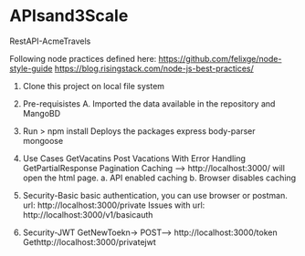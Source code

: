 # APIsand3Scale
RestAPI-AcmeTravels

Following node practices defined here:
https://github.com/felixge/node-style-guide
https://blog.risingstack.com/node-js-best-practices/

1. Clone this project on local file system
2. Pre-requisistes
      A. Imported the data available in the repository and MangoBD

3. Run > npm install
      Deploys the packages
          express
          body-parser
          mongoose
          
 4. Use Cases
      GetVacatins
      Post Vacations With Error Handling
      GetPartialResponse
      Pagination
      Caching --> http://localhost:3000/ will open the html page.
            a. API enabled caching
            b. Browser disables caching
5. Security-Basic
      basic authentication, you can use browser or postman.
      url: http://localhost:3000/private
      Issues with url: http://localhost:3000/v1/basicauth
5. Security-JWT
      GetNewToekn-> POST--> http://localhost:3000/token
      Gethttp://localhost:3000/privatejwt
